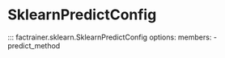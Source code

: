 # SklearnPredictConfig

::: factrainer.sklearn.SklearnPredictConfig
    options:
        members:
            - predict_method